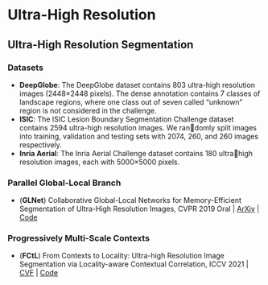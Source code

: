 # Ultra-High Resolution

## Ultra-High Resolution Segmentation

### Datasets

* **DeepGlobe**: The DeepGlobe dataset contains 803 ultra-high resolution images (2448×2448 pixels). The dense annotation contains 7 classes of landscape regions, where one class out of seven called “unknown” region is not considered in the challenge.
* **ISIC**: The ISIC Lesion Boundary Segmentation Challenge dataset contains 2594 ultra-high resolution images. We randomly split images into training, validation and testing sets with 2074, 260, and 260 images respectively.
* **Inria Aerial**: The Inria Aerial Challenge dataset contains 180 ultrahigh resolution images, each with 5000×5000 pixels.

### Parallel Global-Local Branch

* (**GLNet**) Collaborative Global-Local Networks for Memory-Efficient Segmentation of Ultra-High Resolution Images, CVPR 2019 Oral | [ArXiv](https://arxiv.org/abs/1905.06368) | [Code](https://github.com/VITA-Group/GLNet)

### Progressively Multi-Scale Contexts

* (**FCtL**) From Contexts to Locality: Ultra-high Resolution Image Segmentation via Locality-aware Contextual Correlation, ICCV 2021 | [CVF](https://openaccess.thecvf.com/content/ICCV2021/papers/Li_From_Contexts_to_Locality_Ultra-High_Resolution_Image_Segmentation_via_Locality-Aware_ICCV_2021_paper.pdf) | [Code](https://github.com/liqiokkk/FCtL)
